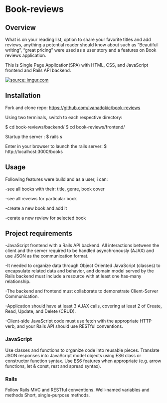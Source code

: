 # Book-reviews

## Overview
What is on your reading list, option to share your favorite titles and add reviews, anything a potential reader should know about such as “Beautiful writing”, “great pricing” were used as a user story and a features on Book reviews application.

This is Single Page Application(SPA) with HTML, CSS, and JavaScript frontend and Rails API backend. 

<a href="https://imgur.com/weFiLwg"><img src="https://i.imgur.com/weFiLwg.jpg" title="source: imgur.com" /></a>
## Installation

Fork and clone repo:
https://github.com/ivanadokic/book-reviews

Using two terminals, switch to each respective directory:

$ cd book-reviews/backend/
$ cd book-reviews/frontend/

Startup the server :
$ rails s

Enter in your browser to launch the rails server:
$  http://localhost:3000/books

## Usage

Following features were build and as a user, i can:

-see all books with their: title, genre, book cover 

-see all reveiws for particular book

-create a new book and add it

-cerate a new review for selected book

## Project requirements
-JavaScript frontend with a Rails API backend. All interactions between the client and the server required to be handled asynchronously (AJAX) and use JSON as the communication format.

-It needed to organize data through Object Oriented JavaScript (classes) to encapsulate related data and behavior, and domain model served by the Rails backend must include a resource with at least one has-many relationship.

-The backend and frontend must collaborate to demonstrate Client-Server Communication.

-Application should have at least 3 AJAX calls, covering at least 2 of Create, Read, Update, and Delete (CRUD).

-Client-side JavaScript code must use fetch with the appropriate HTTP verb, and your Rails API should use RESTful conventions.

### JavaScript
Use classes and functions to organize code into reusable pieces.
Translate JSON responses into JavaScript model objects using ES6 class or constructor function syntax.
Use ES6 features when appropriate (e.g. arrow functions, let & const, rest and spread syntax).

### Rails
Follow Rails MVC and RESTful conventions. 
Well-named variables and methods
Short, single-purpose methods.
